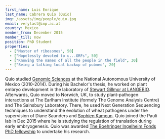 ```yaml
---
first_name: Luis Enrique
last_name: Cabrera Quio (Quio)
img: /assets/img/people/quio.jpg
email: verylast@imp.ac.at
country: Mexico
member_from: December 2015
member_till: now
position: PhD Student
properties:
  - ["Master of ribosomes", 50]
  - ["Hopelessly devoted to u...ORFs", 50]
  - ["Knowing the names of all the people in the field", 30]
  - ["Being a talking local backup of pubmed", 20]
---
```

Quio studied [Genomic Sciences](http://www.lcg.unam.mx/es/about) at the National Autonomous University of Mexico (2010-2014). During his Bachelor's thesis, he worked on plant embryo development in the laboratory of [Stewart Gillmor at LANGEBIO](http://langebio.cinvestav.mx/?pag=854). Afterwards, Quio moved to Norwich, UK, to study plant-pathogen interactions at The Earlham Institute (formely The Genome Analysis Centre) and The Sainsbury Laboratory. There, he used Next Generation Sequencing techniques to understand the evolution of wheat pathogens under the supervision of Diane Saunders and [Sophien Kamoun](http://www.tsl.ac.uk/groups/kamoun-group/). Quio joined the Pauli lab in Dec 2015 where he is studying the regulation of translation during early embryogenesis. Quio was awarded [The Boehringer Ingelheim Fonds PhD fellowship](https://www.bifonds.de/fellowships-grants/phd-fellowships.html) to undertake his research.
